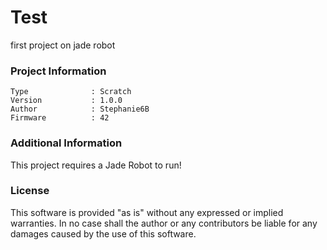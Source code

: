 Test
================

first project on jade robot

### Project Information
```
Type              : Scratch
Version           : 1.0.0
Author            : Stephanie6B
Firmware          : 42
```

### Additional Information
This project requires a Jade Robot to run!

### License
This software is provided "as is" without any expressed or implied warranties.  In no case shall the author or any contributors be liable for any damages caused by the use of this software.

